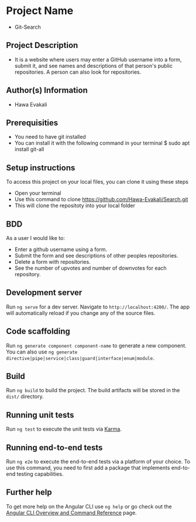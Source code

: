 # Project Name
* Git-Search

## Project Description
* It is a website where users may enter a GitHub username into a form, submit it, and see names and descriptions of that person's public repositories. A person can also look for repositories.

## Author(s) Information
* Hawa Evakali

## Prerequisities
* You need to have git installed
* You can install it with the following command in your terminal $ sudo apt install git-all

## Setup instructions
To access this project on your local files, you can clone it using these steps
* Open your terminal
* Use this command to clone https://github.com/Hawa-Evakali/Search.git
* This will clone the repositoty into your local folder

## BDD
As a user I would like to:
* Enter a github username using a form.
* Submit the form and see descriptions of other peoples repositories.
* Delete a form with repositories.
* See the number of upvotes and number of downvotes for each repository.
## Development server

Run `ng serve` for a dev server. Navigate to `http://localhost:4200/`. The app will automatically reload if you change any of the source files.

## Code scaffolding

Run `ng generate component component-name` to generate a new component. You can also use `ng generate directive|pipe|service|class|guard|interface|enum|module`.

## Build

Run `ng build` to build the project. The build artifacts will be stored in the `dist/` directory.

## Running unit tests

Run `ng test` to execute the unit tests via [Karma](https://karma-runner.github.io).

## Running end-to-end tests

Run `ng e2e` to execute the end-to-end tests via a platform of your choice. To use this command, you need to first add a package that implements end-to-end testing capabilities.

## Further help

To get more help on the Angular CLI use `ng help` or go check out the [Angular CLI Overview and Command Reference](https://angular.io/cli) page.
